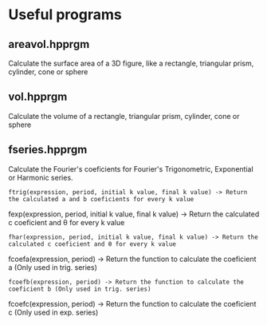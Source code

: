 # Useful programs

## areavol.hpprgm 

Calculate the surface area of a 3D figure, like a rectangle, triangular prism, cylinder, cone or sphere


## vol.hpprgm 

Calculate the volume of a rectangle, triangular prism, cylinder, cone or sphere


## fseries.hpprgm 

Calculate the Fourier's coeficients for Fourier's Trigonometric, Exponential or Harmonic series.

```
ftrig(expression, period, initial k value, final k value) -> Return the calculated a and b coeficients for every k value
```
fexp(expression, period, initial k value, final k value) -> Return the calculated c coeficient and θ for every k value
```
fhar(expression, period, initial k value, final k value) -> Return the calculated c coeficient and θ for every k value
```
fcoefa(expression, period) -> Return the function to calculate the coeficient a (Only used in trig. series)
```
fcoefb(expression, period) -> Return the function to calculate the coeficient b (Only used in trig. series)
```
fcoefc(expression, period) -> Return the function to calculate the coeficient c (Only used in exp. series)
```


